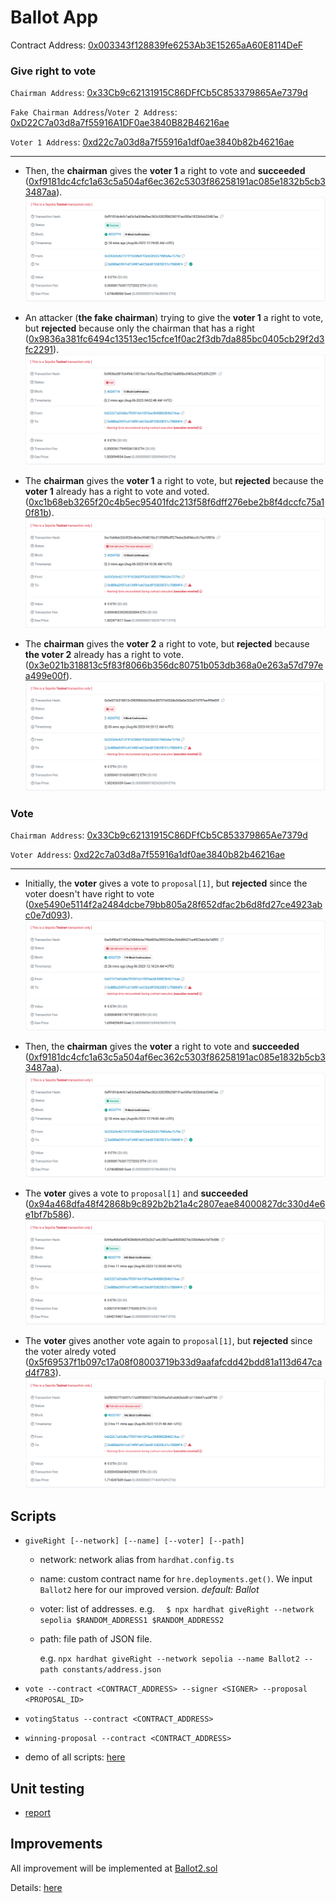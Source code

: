 # Ballot App

Contract Address: [0x003343f128839fe6253Ab3E15265aA60E8114DeF](https://sepolia.etherscan.io/address/0x003343f128839fe6253ab3e15265aa60e8114def)

### Give right to vote

`Chairman Address`: [0x33Cb9c62131915C86DFfCb5C853379865Ae7379d](https://sepolia.etherscan.io/address/0x33Cb9c62131915C86DFfCb5C853379865Ae7379d)

`Fake Chairman Address`/`Voter 2 Address`: [0xD22C7a03d8a7f55916A1DF0ae3840B82B46216ae](https://sepolia.etherscan.io/tx/0x43a1556a19a7eccb53a006e8d6e9c9c58b5e602f550bbc48c733eb1a065abb3d)

`Voter 1 Address`: [0xd22c7a03d8a7f55916a1df0ae3840b82b46216ae](https://sepolia.etherscan.io/address/0xd22c7a03d8a7f55916a1df0ae3840b82b46216ae)

---

- Then, the **chairman** gives the **voter 1** a right to vote and **succeeded** ([0xf9181dc4cfc1a63c5a504af6ec362c5303f86258191ac085e1832b5cb33487aa](https://sepolia.etherscan.io/tx/0xf9181dc4cfc1a63c5a504af6ec362c5303f86258191ac085e1832b5cb33487aa)).
  ![0xf9181dc4cfc1a63c5a504af6ec362c5303f86258191ac085e1832b5cb33487aa](./assets/vote-right.png)

- An attacker (**the fake chairman**) trying to give the **voter 1** a right to vote, but **rejected** because only the chairman that has a right ([0x9836a381fc6494c13513ec15cfce1f0ac2f3db7da885bc0405cb29f2d3fc2291](https://sepolia.etherscan.io/tx/0x9836a381fc6494c13513ec15cfce1f0ac2f3db7da885bc0405cb29f2d3fc2291)).
  ![0x9836a381fc6494c13513ec15cfce1f0ac2f3db7da885bc0405cb29f2d3fc2291](./assets/failed-vote-right.png)

- The **chairman** gives the **voter 1** a right to vote, but **rejected** because the **voter 1** already has a right to vote and voted. ([0xc1b68eb3265f20c4b5ec95401fdc213f58f6dff276ebe2b8f4dccfc75a10f81b](https://sepolia.etherscan.io/tx/0xc1b68eb3265f20c4b5ec95401fdc213f58f6dff276ebe2b8f4dccfc75a10f81b)).
  ![0xc1b68eb3265f20c4b5ec95401fdc213f58f6dff276ebe2b8f4dccfc75a10f81b](./assets/already-voted.png)

- The **chairman** gives the **voter 2** a right to vote, but **rejected** because **the voter 2** already has a right to vote.
  ([0x3e021b318813c5f83f8066b356dc80751b053db368a0e263a57d797ea499e00f](https://sepolia.etherscan.io/tx/0x3e021b318813c5f83f8066b356dc80751b053db368a0e263a57d797ea499e00f)).
  ![0x3e021b318813c5f83f8066b356dc80751b053db368a0e263a57d797ea499e00f](./assets/already-voted-2.png)

### Vote

`Chairman Address`: [0x33Cb9c62131915C86DFfCb5C853379865Ae7379d](https://sepolia.etherscan.io/address/0x33Cb9c62131915C86DFfCb5C853379865Ae7379d)

`Voter Address`: [0xd22c7a03d8a7f55916a1df0ae3840b82b46216ae](https://sepolia.etherscan.io/address/0xd22c7a03d8a7f55916a1df0ae3840b82b46216ae)

---

- Initially, the **voter** gives a vote to `proposal[1]`, but **rejected** since the voter doesn't have right to vote ([0xe5490e5114f2a2484dcbe79bb805a28f652dfac2b6d8fd27ce4923abc0e7d093](https://sepolia.etherscan.io/tx/0xe5490e5114f2a2484dcbe79bb805a28f652dfac2b6d8fd27ce4923abc0e7d093)).
  ![0xe5490e5114f2a2484dcbe79bb805a28f652dfac2b6d8fd27ce4923abc0e7d093](./assets/no-right.png)

- Then, the **chairman** gives the **voter** a right to vote and **succeeded** ([0xf9181dc4cfc1a63c5a504af6ec362c5303f86258191ac085e1832b5cb33487aa](https://sepolia.etherscan.io/tx/0xf9181dc4cfc1a63c5a504af6ec362c5303f86258191ac085e1832b5cb33487aa)).
  ![0xf9181dc4cfc1a63c5a504af6ec362c5303f86258191ac085e1832b5cb33487aa](./assets/vote-right.png)

- The **voter** gives a vote to `proposal[1]` and **succeeded** ([0x94a468dfa48f42868b9c892b2b21a4c2807eae84000827dc330d4e6e1bf7b586](https://sepolia.etherscan.io/tx/0x94a468dfa48f42868b9c892b2b21a4c2807eae84000827dc330d4e6e1bf7b586)).
  ![0x94a468dfa48f42868b9c892b2b21a4c2807eae84000827dc330d4e6e1bf7b586](./assets/vote.png)

- The **voter** gives another vote again to `proposal[1]`, but **rejected** since the voter alredy voted ([0x5f69537f1b097c17a08f08003719b33d9aafafcdd42bdd81a113d647cad4f783](https://sepolia.etherscan.io/tx/0x5f69537f1b097c17a08f08003719b33d9aafafcdd42bdd81a113d647cad4f783)).
  ![0x5f69537f1b097c17a08f08003719b33d9aafafcdd42bdd81a113d647cad4f783](./assets/another-vote.png)

## Scripts

- `giveRight [--network] [--name] [--voter] [--path]`

  - network: network alias from `hardhat.config.ts`
  - name: custom contract name for `hre.deployments.get()`. We input `Ballot2` here for our improved version. _default: Ballot_
  - voter: list of addresses. e.g. `  $ npx hardhat giveRight --network sepolia $RANDOM_ADDRESS1 $RANDOM_ADDRESS2`

  - path: file path of JSON file.

    e.g. `npx hardhat giveRight --network sepolia --name Ballot2 --path constants/address.json`

- `vote --contract <CONTRACT_ADDRESS> --signer <SIGNER> --proposal <PROPOSAL_ID>`

- `votingStatus --contract <CONTRACT_ADDRESS>`

- `winning-proposal --contract <CONTRACT_ADDRESS>`
- demo of all scripts:
  [here](docs/SCRIPTS.md)

## Unit testing

- [report](docs/TEST.md)

## Improvements

All improvement will be implemented at [Ballot2.sol](contracts/Ballot2.sol)

Details: [here](docs/IMPROVEMENT.md)

